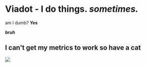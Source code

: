 # Viadot - I do things. *sometimes.*

   am I dumb? **Yes**


 ***bruh***

## I can't get my metrics to work so have a cat
<img src="https://github.com/viadot/viadot/blob/main/photo-1529778873920-4da4926a72c2.jpg?raw=true" height="auto" width="auto">
